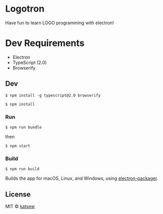 # Logotron

Have fun to learn LOGO programming with electron!

# Dev Requirements

- Electron
- TypeScript (2.0)
- Browserify

## Dev

```
$ npm install -g typescript@2.0 browserify
```

```
$ npm install
```

### Run

 
```
$ npm run bundle
```

then

```
$ npm start
```

### Build

```
$ npm run build
```

Builds the app for macOS, Linux, and Windows, using [electron-packager](https://github.com/electron-userland/electron-packager).


## License

MIT © [katsew](http://katsew.github.io)
